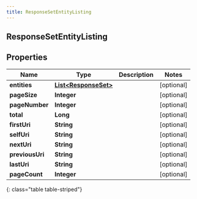 ```yaml
---
title: ResponseSetEntityListing
---
```


## ResponseSetEntityListing

## Properties

| Name            | Type                                                               | Description | Notes      |
| --------------- | ------------------------------------------------------------------ | ----------- | ---------- |
| **entities**    | <!----><!---->[**List&lt;ResponseSet&gt;**](ResponseSet.md)<!----> |             | [optional] |
| **pageSize**    | <!----><!---->**Integer**<!---->                                   |             | [optional] |
| **pageNumber**  | <!----><!---->**Integer**<!---->                                   |             | [optional] |
| **total**       | <!----><!---->**Long**<!---->                                      |             | [optional] |
| **firstUri**    | <!----><!---->**String**<!---->                                    |             | [optional] |
| **selfUri**     | <!----><!---->**String**<!---->                                    |             | [optional] |
| **nextUri**     | <!----><!---->**String**<!---->                                    |             | [optional] |
| **previousUri** | <!----><!---->**String**<!---->                                    |             | [optional] |
| **lastUri**     | <!----><!---->**String**<!---->                                    |             | [optional] |
| **pageCount**   | <!----><!---->**Integer**<!---->                                   |             | [optional] |

{: class="table table-striped"}
